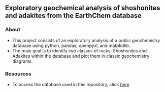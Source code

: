 ## Exploratory geochemical analysis of shoshonites and adakites from the EarthChem database

### About
* This project consists of an exploratory analysis of a public geochemistry database using python, pandas, openpyxl, and matplotlib.
* The main goal is to identify two classes of rocks: Shoshonites and Adakites within the database and plot them in classic geochemistry diagrams.

### Resources
* To access the database used in this repository, click [here](https://www.earthchem.org/).
